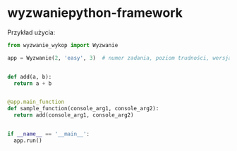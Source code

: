 # wyzwaniepython-framework

Przykład użycia:
```python
from wyzwanie_wykop import Wyzwanie

app = Wyzwanie(2, 'easy', 3)  # numer zadania, poziom trudności, wersja pythona


def add(a, b):
  return a + b


@app.main_function
def sample_function(console_arg1, console_arg2):
  return add(console_arg1, console_arg2)


if __name__ == '__main__':
  app.run()

```
